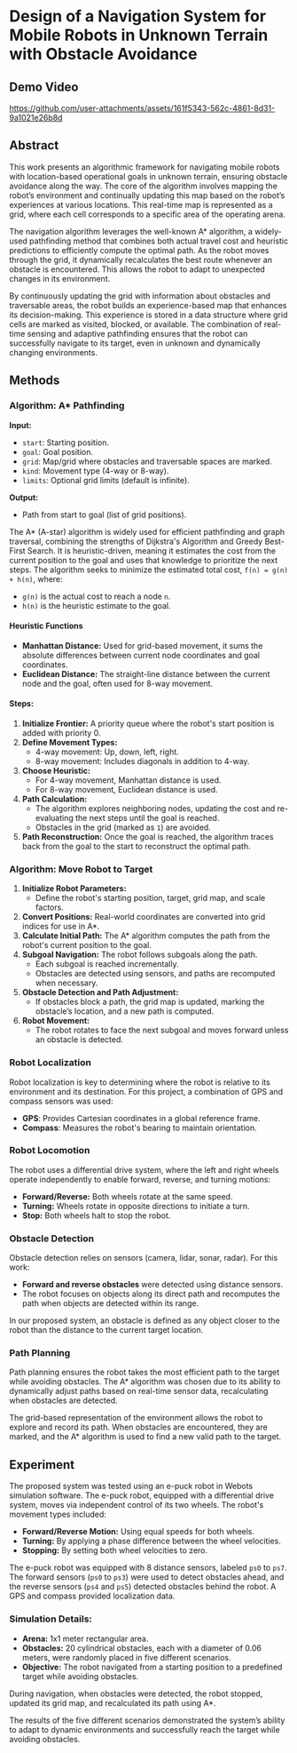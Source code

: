 # Design of a Navigation System for Mobile Robots in Unknown Terrain with Obstacle Avoidance

## Demo Video
https://github.com/user-attachments/assets/161f5343-562c-4861-8d31-9a1021e26b8d

## Abstract
This work presents an algorithmic framework for navigating mobile robots with location-based operational goals in unknown terrain, ensuring obstacle avoidance along the way. The core of the algorithm involves mapping the robot’s environment and continually updating this map based on the robot’s experiences at various locations. This real-time map is represented as a grid, where each cell corresponds to a specific area of the operating arena.

The navigation algorithm leverages the well-known A* algorithm, a widely-used pathfinding method that combines both actual travel cost and heuristic predictions to efficiently compute the optimal path. As the robot moves through the grid, it dynamically recalculates the best route whenever an obstacle is encountered. This allows the robot to adapt to unexpected changes in its environment.

By continuously updating the grid with information about obstacles and traversable areas, the robot builds an experience-based map that enhances its decision-making. This experience is stored in a data structure where grid cells are marked as visited, blocked, or available. The combination of real-time sensing and adaptive pathfinding ensures that the robot can successfully navigate to its target, even in unknown and dynamically changing environments.

## Methods

### Algorithm: A* Pathfinding

**Input:** 
- `start`: Starting position.
- `goal`: Goal position.
- `grid`: Map/grid where obstacles and traversable spaces are marked.
- `kind`: Movement type (4-way or 8-way).
- `limits`: Optional grid limits (default is infinite).

**Output:** 
- Path from start to goal (list of grid positions).

The A* (A-star) algorithm is widely used for efficient pathfinding and graph traversal, combining the strengths of Dijkstra's Algorithm and Greedy Best-First Search. It is heuristic-driven, meaning it estimates the cost from the current position to the goal and uses that knowledge to prioritize the next steps. The algorithm seeks to minimize the estimated total cost, `f(n) = g(n) + h(n)`, where:
- `g(n)` is the actual cost to reach a node `n`.
- `h(n)` is the heuristic estimate to the goal.

#### Heuristic Functions
- **Manhattan Distance:** Used for grid-based movement, it sums the absolute differences between current node coordinates and goal coordinates.
- **Euclidean Distance:** The straight-line distance between the current node and the goal, often used for 8-way movement.

#### Steps:
1. **Initialize Frontier:** A priority queue where the robot's start position is added with priority 0.
2. **Define Movement Types:**
   - 4-way movement: Up, down, left, right.
   - 8-way movement: Includes diagonals in addition to 4-way.
3. **Choose Heuristic:** 
   - For 4-way movement, Manhattan distance is used.
   - For 8-way movement, Euclidean distance is used.
4. **Path Calculation:** 
   - The algorithm explores neighboring nodes, updating the cost and re-evaluating the next steps until the goal is reached.
   - Obstacles in the grid (marked as `1`) are avoided.
5. **Path Reconstruction:** Once the goal is reached, the algorithm traces back from the goal to the start to reconstruct the optimal path.

### Algorithm: Move Robot to Target
1. **Initialize Robot Parameters:**
   - Define the robot's starting position, target, grid map, and scale factors.
2. **Convert Positions:** Real-world coordinates are converted into grid indices for use in A*.
3. **Calculate Initial Path:** The A* algorithm computes the path from the robot's current position to the goal.
4. **Subgoal Navigation:** The robot follows subgoals along the path.
   - Each subgoal is reached incrementally.
   - Obstacles are detected using sensors, and paths are recomputed when necessary.
5. **Obstacle Detection and Path Adjustment:** 
   - If obstacles block a path, the grid map is updated, marking the obstacle’s location, and a new path is computed.
6. **Robot Movement:** 
   - The robot rotates to face the next subgoal and moves forward unless an obstacle is detected.

### Robot Localization

Robot localization is key to determining where the robot is relative to its environment and its destination. For this project, a combination of GPS and compass sensors was used:
- **GPS**: Provides Cartesian coordinates in a global reference frame.
- **Compass**: Measures the robot's bearing to maintain orientation.

### Robot Locomotion

The robot uses a differential drive system, where the left and right wheels operate independently to enable forward, reverse, and turning motions:
- **Forward/Reverse:** Both wheels rotate at the same speed.
- **Turning:** Wheels rotate in opposite directions to initiate a turn.
- **Stop:** Both wheels halt to stop the robot.

### Obstacle Detection

Obstacle detection relies on sensors (camera, lidar, sonar, radar). For this work:
- **Forward and reverse obstacles** were detected using distance sensors.
- The robot focuses on objects along its direct path and recomputes the path when objects are detected within its range.

In our proposed system, an obstacle is defined as any object closer to the robot than the distance to the current target location.

### Path Planning

Path planning ensures the robot takes the most efficient path to the target while avoiding obstacles. The A* algorithm was chosen due to its ability to dynamically adjust paths based on real-time sensor data, recalculating when obstacles are detected.

The grid-based representation of the environment allows the robot to explore and record its path. When obstacles are encountered, they are marked, and the A* algorithm is used to find a new valid path to the target.

## Experiment

The proposed system was tested using an e-puck robot in Webots simulation software. The e-puck robot, equipped with a differential drive system, moves via independent control of its two wheels. The robot's movement types included:
- **Forward/Reverse Motion:** Using equal speeds for both wheels.
- **Turning:** By applying a phase difference between the wheel velocities.
- **Stopping:** By setting both wheel velocities to zero.

The e-puck robot was equipped with 8 distance sensors, labeled `ps0` to `ps7`. The forward sensors (`ps0` to `ps3`) were used to detect obstacles ahead, and the reverse sensors (`ps4` and `ps5`) detected obstacles behind the robot. A GPS and compass provided localization data.

### Simulation Details:
- **Arena:** 1x1 meter rectangular area.
- **Obstacles:** 20 cylindrical obstacles, each with a diameter of 0.06 meters, were randomly placed in five different scenarios.
- **Objective:** The robot navigated from a starting position to a predefined target while avoiding obstacles.

During navigation, when obstacles were detected, the robot stopped, updated its grid map, and recalculated its path using A*.

The results of the five different scenarios demonstrated the system’s ability to adapt to dynamic environments and successfully reach the target while avoiding obstacles.

